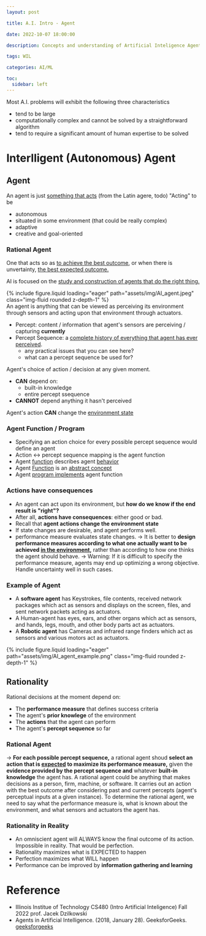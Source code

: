 ```yaml
---
layout: post

title: A.I. Intro - Agent

date: 2022-10-07 18:00:00

description: Concepts and understanding of Artificial Inteligence Agent

tags: WIL

categories: AI/ML

toc:
  sidebar: left
---
```


Most A.I. problems will exhibit the following three characteristics

- tend to be large
- computationally complex and cannot be solved by a straightforward algorithm
- tend to require a significant amount of human expertise to be solved

# Interlligent (Autonomous) Agent

## Agent

An agent is just <U>something that acts</U> (from the Latin agere, todo)
"Acting" to be

- autonomous
- situated in some environment (that could be really complex)
- adaptive
- creative and goal-oriented

### Rational Agent

One that acts so as <U>to achieve the best outcome</U>, or when there is unvertainty, <U>the best expected outcome.</U>

AI is focused on the <U>study and construction of agents that do the right thing.</U>

<div class="row mt-3">
<div class="col-sm mt-3 mt-md-0">
{% include figure.liquid loading="eager" path="assets/img/AI_agent.jpeg" class="img-fluid rounded z-depth-1" %}
</div>
</div>
An agent is anything that can be viewed as perceiving its environment through sensors and acting upon that environment through actuators.

- Percept: content / information that agent's sensors are perceiving / capturing **currently**
- Percept Sequence: a <U>complete history of everything that agent has ever perceived</U>.
  - any practical issues that you can see here?
  - what can a percept sequence be used for?

Agent's choice of action / decision at any given moment.

- **CAN** depend on:
  - built-in knowledge
  - entire percept ssequence
- **CANNOT** depend anything it hasn't perceived

Agent's action **CAN** change the <U>environment state</U>

### Agent Function / Program

- Specifying an action choice for every possible percept sequence would define an agent
- Action <-> percept sequence mapping is the agent function
- Agent <U>function</U> describes agent <U>behavior</U>
- Agent <U>Function</U> is an <U>abstract concept</U>
- Agent <U>program implements</U> agent function

### Actions have consequences

- An agent can act upon its environment, but **how do we know if the end result is "right"?**
- After all, **actions have consequences**: either good or bad.
- Recall that **agent actions change the environment state**
- If state changes are desirable, and agent performs well.
- performance measure evaluates state changes.
  -> It is better to **design performance measures according to what one actually want to be achieved <U>in the environment</U>,** rather than according to how one thinks the agent should behave.
  -> Warning: If it is difficult to specify the performance measure, agents may end up optimizing a wrong objective. Handle uncertainty well in such cases.

### Example of Agent

- A **software agent** has Keystrokes, file contents, received network packages which act as sensors and displays on the screen, files, and sent network packets acting as actuators.
- A Human-agent has eyes, ears, and other organs which act as sensors, and hands, legs, mouth, and other body parts act as actuators.
- A **Robotic agent** has Cameras and infrared range finders which act as sensors and various motors act as actuators.
<div class="row mt-3">
<div class="col-sm mt-3 mt-md-0">
{% include figure.liquid loading="eager" path="assets/img/AI_agent_example.png" class="img-fluid rounded z-depth-1" %}
</div>
</div>

## Rationality

Rational decisions at the moment depend on:

- The **performance measure** that defines success criteria
- The agent's **prior knowlege** of the environment
- The **actions** that the agent can perform
- The agent's **percept sequence** so far

### Rational Agent

-> **For each possible percept sequence,** a rational agent shoud **select an action that is <U>expected</U> to maximize its performance measure,** given the **evidence provided by the percept sequence and** whatever **built-in knowledge** the agent has.
A rational agent could be anything that makes decisions as a person, firm, machine, or software. It carries out an action with the best outcome after considering past and current percepts (agent's perceptual inputs at a given instance).
To determine the rational agent, we need to say what the performance measure is, what is known about the environment, and what sensors and actuators the agent has.

### Rationality in Reality

- An omniscient agent will ALWAYS know the final outcome of its action. Impossible in reality. That would be perfection.
- Rationality maximizes what is EXPECTED to happen
- Perfection maximizes what WILL happen
- Performance can be improved by **information gathering and learning**

# Reference

- Illinois Institue of Technology CS480 (Intro Artificial Inteligence) Fall 2022 prof. Jacek Dzilkowski
- Agents in Artificial Intelligence. (2018, January 28). GeeksforGeeks. <a href="https://www.geeksforgeeks.org/agents-artificial-intelligence/?ref=lbp">geeksforgeeks</a>
